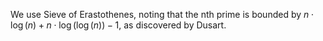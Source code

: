 We use Sieve of Erastothenes, noting that the nth prime is bounded by $n \cdot \log(n) + n \cdot \log(\log(n)) - 1$, as discovered by Dusart.
